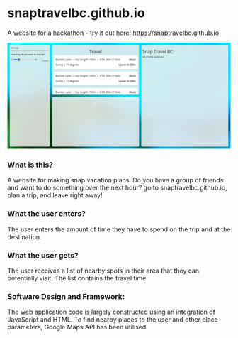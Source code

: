 # snaptravelbc.github.io
A website for a hackathon - try it out here! https://snaptravelbc.github.io

![](https://raw.githubusercontent.com/snaptravelbc/snaptravelbc.github.io/main/devlog/devlog1.png)

### What is this?
A website for making snap vacation plans. Do you have a group of friends and want to do something over the next hour? go to snaptravelbc.github.io, plan a trip, and leave right away!

### What the user enters?
The user enters the amount of time they have to spend on the trip and at the destination.

### What the user gets?
The user receives a list of nearby spots in their area that they can potentially visit. The list contains the travel time.

### Software Design and Framework:
The web application code is largely constructed using an integration of JavaScript and HTML. To find nearby places to the user and other place parameters, Google Maps API has been utilised. 
